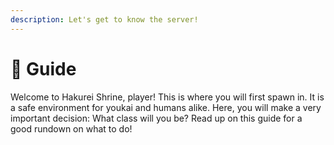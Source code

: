 ```yaml
---
description: Let's get to know the server!
---
```


# 🔰 Guide

Welcome to Hakurei Shrine, player! This is where you will first spawn in. It is a safe environment for youkai and humans alike. Here, you will make a very important decision: What class will you be? Read up on this guide for a good rundown on what to do!
